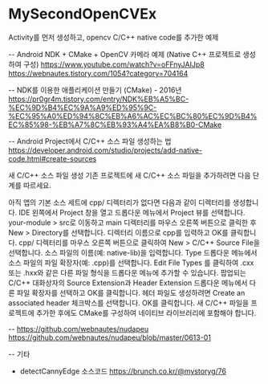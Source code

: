 # MySecondOpenCVEx
Activity를 먼저 생성하고, opencv C/C++ native code를 추가한 예제

-- Android NDK + CMake + OpenCV 카메라 예제 (Native C++ 프로젝트로 생성하여 구성)
https://www.youtube.com/watch?v=oFFnyJAIJp8
https://webnautes.tistory.com/1054?category=704164

-- NDK를 이용한 애플리케이션 만들기 (CMake)  - 2016년 
https://pr0gr4m.tistory.com/entry/NDK%EB%A5%BC-%EC%9D%B4%EC%9A%A9%ED%95%9C-%EC%95%A0%ED%94%8C%EB%A6%AC%EC%BC%80%EC%9D%B4%EC%85%98-%EB%A7%8C%EB%93%A4%EA%B8%B0-CMake

-- Android Project에서 C/C++ 소스 파일 생성하는 법
https://developer.android.com/studio/projects/add-native-code.html#create-sources

새 C/C++ 소스 파일 생성
기존 프로젝트에 새 C/C++ 소스 파일을 추가하려면 다음 단계를 따르세요.

아직 앱의 기본 소스 세트에 cpp/ 디렉터리가 없다면 다음과 같이 디렉터리를 생성합니다.
IDE 왼쪽에서 Project 창을 열고 드롭다운 메뉴에서 Project 뷰를 선택합니다.
your-module > src로 이동하고 main 디렉터리를 마우스 오른쪽 버튼으로 클릭한 후 New > Directory를 선택합니다.
디렉터리 이름으로 cpp를 입력하고 OK를 클릭합니다.
cpp/ 디렉터리를 마우스 오른쪽 버튼으로 클릭하여 New > C/C++ Source File을 선택합니다.
소스 파일의 이름(예: native-lib)을 입력합니다.
Type 드롭다운 메뉴에서 소스 파일의 파일 확장자(예: .cpp)를 선택합니다.
Edit File Types 를 클릭하여 .cxx 또는 .hxx와 같은 다른 파일 형식을 드롭다운 메뉴에 추가할 수 있습니다. 팝업되는 C/C++ 대화상자의 Source Extension과 Header Extension 드롭다운 메뉴에서 다른 파일 확장자를 선택하고 OK를 클릭합니다.
헤더 파일도 생성하려면 Create an associated header 체크박스를 선택합니다.
OK를 클릭합니다.
새 C/C++ 파일을 프로젝트에 추가한 후에도 CMake를 구성하여 네이티브 라이브러리에 포함해야 합니다.

-- https://github.com/webnautes/nudapeu
https://github.com/webnautes/nudapeu/blob/master/0613-01


-- 기타
 * detectCannyEdge 소스코드
   https://brunch.co.kr/@mystoryg/76